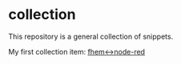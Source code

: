 # collection

This repository is a general collection of snippets.

My first collection item: [fhem<->node-red](https://github.com/cflurin/collection/tree/master/fhem%3C-%3Enode-red)